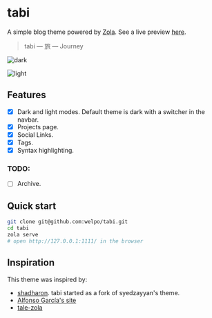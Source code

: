 # tabi

A simple blog theme powered by [Zola](getzola.org). See a live preview [here](https://welpo.github.io/tabi).

> tabi — 旅 — Journey

![dark](https://user-images.githubusercontent.com/6399341/216358758-912b47e3-03ed-4b6d-b818-37cea7c42f45.png)

![light](https://user-images.githubusercontent.com/6399341/216358783-ddfa06fe-ea97-480d-b676-eb8526881e83.png)

## Features

- [X] Dark and light modes. Default theme is dark with a switcher in the navbar.
- [X] Projects page.
- [x] Social Links.
- [x] Tags.
- [X] Syntax highlighting.

### TODO:
- [ ] Archive.

## Quick start

```bash
git clone git@github.com:welpo/tabi.git
cd tabi
zola serve
# open http://127.0.0.1:1111/ in the browser
```

## Inspiration

This theme was inspired by:
- [shadharon](https://github.com/syedzayyan/shadharon). tabi started as a fork of syedzayyan's theme.
- [Alfonso García's site](https://alfoncode.com/)
- [tale-zola](https://github.com/aaranxu/tale-zola)
